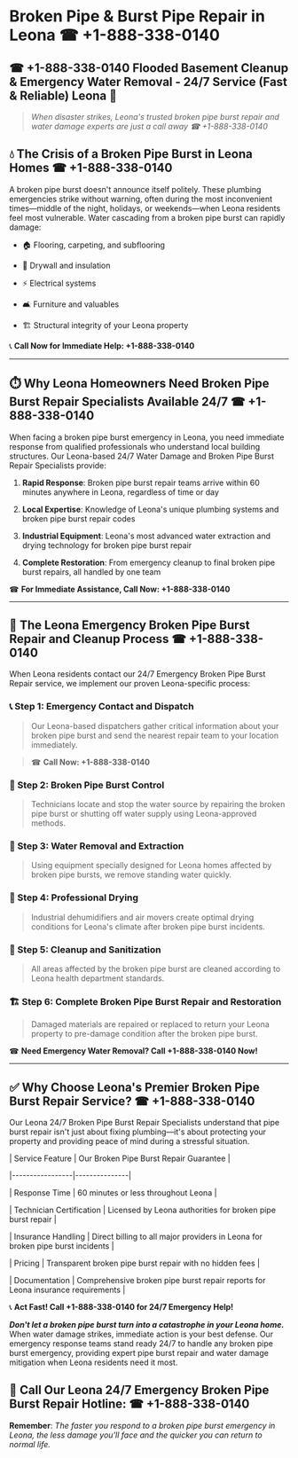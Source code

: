 # Broken Pipe & Burst Pipe Repair in Leona ☎ +1-888-338-0140  
## ☎ +1-888-338-0140 Flooded Basement Cleanup & Emergency Water Removal - 24/7 Service (Fast & Reliable) Leona 🚨  

> *When disaster strikes, Leona's trusted broken pipe burst repair and water damage experts are just a call away ☎ +1-888-338-0140*  

## 💧 The Crisis of a Broken Pipe Burst in Leona Homes ☎ +1-888-338-0140  

A broken pipe burst doesn't announce itself politely. These plumbing emergencies strike without warning, often during the most inconvenient times—middle of the night, holidays, or weekends—when Leona residents feel most vulnerable. Water cascading from a broken pipe burst can rapidly damage:  

* 🏠 Flooring, carpeting, and subflooring  
* 🧱 Drywall and insulation  
* ⚡ Electrical systems  
* 🛋️ Furniture and valuables  
* 🏗️ Structural integrity of your Leona property  

📞 **Call Now for Immediate Help: +1-888-338-0140**  

---  

## ⏱️ Why Leona Homeowners Need Broken Pipe Burst Repair Specialists Available 24/7 ☎ +1-888-338-0140  

When facing a broken pipe burst emergency in Leona, you need immediate response from qualified professionals who understand local building structures. Our Leona-based 24/7 Water Damage and Broken Pipe Burst Repair Specialists provide:  

1. **Rapid Response**: Broken pipe burst repair teams arrive within 60 minutes anywhere in Leona, regardless of time or day  
2. **Local Expertise**: Knowledge of Leona's unique plumbing systems and broken pipe burst repair codes  
3. **Industrial Equipment**: Leona's most advanced water extraction and drying technology for broken pipe burst repair  
4. **Complete Restoration**: From emergency cleanup to final broken pipe burst repairs, all handled by one team  

☎ **For Immediate Assistance, Call Now: +1-888-338-0140**  

---  

## 🔧 The Leona Emergency Broken Pipe Burst Repair and Cleanup Process ☎ +1-888-338-0140  

When Leona residents contact our 24/7 Emergency Broken Pipe Burst Repair service, we implement our proven Leona-specific process:  

### 📞 Step 1: Emergency Contact and Dispatch  
> Our Leona-based dispatchers gather critical information about your broken pipe burst and send the nearest repair team to your location immediately.  
> ☎ **Call Now: +1-888-338-0140**  

### 🚿 Step 2: Broken Pipe Burst Control  
> Technicians locate and stop the water source by repairing the broken pipe burst or shutting off water supply using Leona-approved methods.  

### 🌊 Step 3: Water Removal and Extraction  
> Using equipment specially designed for Leona homes affected by broken pipe bursts, we remove standing water quickly.  

### 💨 Step 4: Professional Drying  
> Industrial dehumidifiers and air movers create optimal drying conditions for Leona's climate after broken pipe burst incidents.  

### 🧼 Step 5: Cleanup and Sanitization  
> All areas affected by the broken pipe burst are cleaned according to Leona health department standards.  

### 🏗️ Step 6: Complete Broken Pipe Burst Repair and Restoration  
> Damaged materials are repaired or replaced to return your Leona property to pre-damage condition after the broken pipe burst.  

☎ **Need Emergency Water Removal? Call +1-888-338-0140 Now!**  

---  

## ✅ Why Choose Leona's Premier Broken Pipe Burst Repair Service? ☎ +1-888-338-0140  

Our Leona 24/7 Broken Pipe Burst Repair Specialists understand that pipe burst repair isn't just about fixing plumbing—it's about protecting your property and providing peace of mind during a stressful situation.  

| Service Feature | Our Broken Pipe Burst Repair Guarantee |  
|-----------------|---------------|  
| Response Time | 60 minutes or less throughout Leona |  
| Technician Certification | Licensed by Leona authorities for broken pipe burst repair |  
| Insurance Handling | Direct billing to all major providers in Leona for broken pipe burst incidents |  
| Pricing | Transparent broken pipe burst repair with no hidden fees |  
| Documentation | Comprehensive broken pipe burst repair reports for Leona insurance requirements |  

📞 **Act Fast! Call +1-888-338-0140 for 24/7 Emergency Help!**  

***Don't let a broken pipe burst turn into a catastrophe in your Leona home.*** When water damage strikes, immediate action is your best defense. Our emergency response teams stand ready 24/7 to handle any broken pipe burst emergency, providing expert pipe burst repair and water damage mitigation when Leona residents need it most.  

## 📱 Call Our Leona 24/7 Emergency Broken Pipe Burst Repair Hotline: ☎ +1-888-338-0140  

**Remember**: *The faster you respond to a broken pipe burst emergency in Leona, the less damage you'll face and the quicker you can return to normal life.*